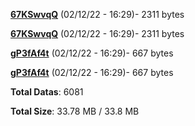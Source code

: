 [**67KSwvqQ**](/data/67KSwvqQ.txt) (02/12/22 - 16:29)- 2311 bytes

[**67KSwvqQ**](/data/67KSwvqQ.txt) (02/12/22 - 16:29)- 2311 bytes

[**gP3fAf4t**](/data/gP3fAf4t.txt) (02/12/22 - 16:29)- 667 bytes

[**gP3fAf4t**](/data/gP3fAf4t.txt) (02/12/22 - 16:29)- 667 bytes

**Total Datas**: 6081

**Total Size**: 33.78 MB / 33.8 MB